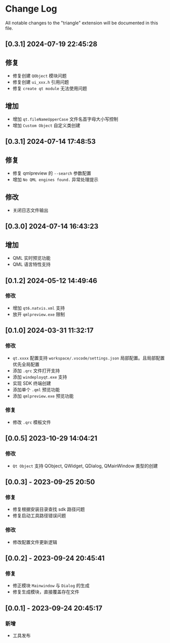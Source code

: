 # Change Log

All notable changes to the "triangle" extension will be documented in this file.

## [0.3.1] 2024-07-19 22:45:28
## 修复
- 修复创建 `QObject` 模块问题
- 修复创建 `ui_xxx.h` 引用问题
- 修复 `create qt module` 无法使用问题

## 增加
- 增加 `qt.fileNameUpperCase` 文件名首字母大小写控制
- 增加 `Custom Object` 自定义类创建

## [0.3.1] 2024-07-14 17:48:53
## 修复
- 修复 qmlpreview 的 `--search` 参数配置
- 增加 `No QML engines found.` 异常处理提示

## 修改
- 关闭日志文件输出

## [0.3.0] 2024-07-14 16:43:23

## 增加
- QML 实时预览功能
- QML 语言特性支持

## [0.1.2] 2024-05-12 14:49:46

### 修改
- 增加 `qt6.natvis.xml` 支持
- 放开 `qmlpreview.exe` 限制

## [0.1.0] 2024-03-31 11:32:17

### 修改
- `qt.xxxx` 配置支持 `workspace/.vscode/settings.json` 局部配置。且局部配置优先全局配置
- 添加 `.qrc` 文件打开支持
- 添加 `windeployqt.exe` 支持
- 实现 SDK 终端创建
- 添加单个 `.qml` 预览功能
- 添加 `qmlpreview.exe` 预览功能 

### 修复
- 修改 `.qrc` 模板文件

## [0.0.5] 2023-10-29 14:04:21

### 修改 
- `Qt Object` 支持 QObject, QWidget, QDialog, QMainWindow 类型的创建

## [0.0.3] - 2023-09-25 20:50

### 修复
- 修复根据安装目录查找 sdk 路径问题
- 修复启动工具路径错误问题

### 修改
- 修改配置文件更新逻辑


## [0.0.2] - 2023-09-24 20:45:41

### 修复

- 修正模块 `Mainwindow` 与 `Dialog` 的生成
- 修复生成模块，直接覆盖存在文件


## [0.0.1] - 2023-09-24 20:45:17

### 新增

- 工具发布
